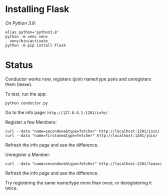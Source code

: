 # Installing Flask
*On Python 3.8:*
```
alias python='python3.8'
python -m venv venv
. venv/bin/activate
python -m pip install Flask
```

# Status

Conductor works now, registers (join) name/type pairs and unregisters them (leave).

To test, run the app:
```
python conductor.py
```

Go to the info page: `http://127.0.0.1:1201/info/`

Register a few Members:
```
curl --data "name=secondone&type=fetcher" http://localhost:1201/join/
curl --data "name=firstone&type=fetcher" http://localhost:1201/join/
```

Refresh the info page and see the difference.

Unregister a Member:
```
curl --data "name=secondone&type=fetcher" http://localhost:1201/leave/
```

Refresh the info page and see the difference.

Try registering the same name/type more than once, or deregistering it twice.
